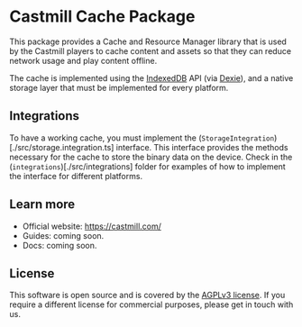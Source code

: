 # Castmill Cache Package

This package provides a Cache and Resource Manager library that is used by the Castmill players to cache content and assets so that
they can reduce network usage and play content offline.

The cache is implemented using the [IndexedDB](https://developer.mozilla.org/en-US/docs/Web/API/IndexedDB_API) API
(via [Dexie](https://dexie.org/)), and a native storage layer that must be implemented for every platform.


## Integrations

To have a working cache, you must implement the (`StorageIntegration`)[./src/storage.integration.ts] interface. This interface provides the methods necessary for the cache to store the binary data on the device. Check in the (`integrations`)[./src/integrations] folder for examples of how to implement the interface for different platforms.

## Learn more

  * Official website: https://castmill.com/
  * Guides: coming soon.
  * Docs: coming soon.

## License

This software is open source and is covered by the [AGPLv3 license](./LICENSE.md). If you require a different license for commercial
purposes, please get in touch with us.
